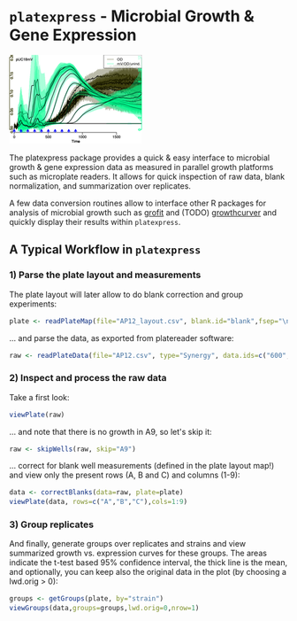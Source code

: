 # `platexpress` - Microbial Growth & Gene Expression

![platexpress](doc/ecoli_20141014.png)


The platexpress package provides a quick & easy interface to microbial
growth & gene expression data as measured in parallel growth platforms
such as microplate readers. It allows for quick inspection of raw
data, blank normalization, and summarization over replicates.

A few data conversion routines allow to interface other R
packages for analysis of microbial growth such as
[grofit](https://cran.r-project.org/web/packages/grofit/index.html)
and (TODO)
[growthcurver](https://cran.r-project.org/web/packages/growthcurver/index.html)
and quickly display their results within `platexpress`.


## A Typical Workflow in `platexpress`
### 1) Parse the plate layout and measurements 

The plate layout will later allow to do blank correction and group
experiments:

```R
plate <- readPlateMap(file="AP12_layout.csv", blank.id="blank",fsep="\n", fields=c("strain","samples"))
```

... and parse the data, as exported from platereader software:

```R
raw <- readPlateData(file="AP12.csv", type="Synergy", data.ids=c("600","YFP_50:500,535"))
```

### 2) Inspect and process the raw data

Take a first look:

```R
viewPlate(raw)
```

... and note that there is no growth in A9, so let's skip it:

```R
raw <- skipWells(raw, skip="A9")
```

... correct for blank well measurements (defined in the plate layout
map!) and view only the present rows (A, B and C) and columns (1-9):

```R
data <- correctBlanks(data=raw, plate=plate)
viewPlate(data, rows=c("A","B","C"),cols=1:9)
```

### 3) Group replicates

And finally, generate groups over replicates and strains
and view summarized growth vs. expression curves for these groups.
The areas indicate the t-test based 95% confidence interval,
the thick line is the mean, and optionally, you can keep also
the original data in the plot (by choosing a lwd.orig > 0):

```R
groups <- getGroups(plate, by="strain")
viewGroups(data,groups=groups,lwd.orig=0,nrow=1)
```
